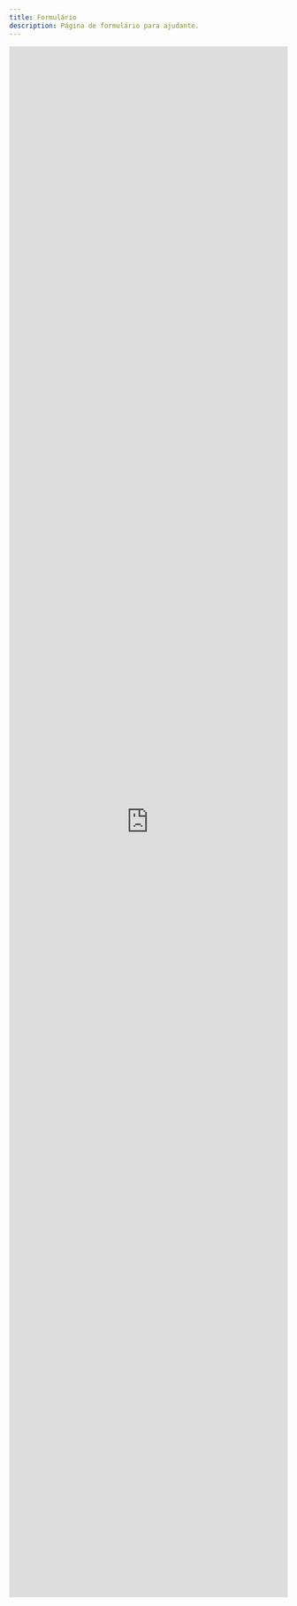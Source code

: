 ```yaml
---
title: Formulário
description: Página de formulário para ajudante.
---
```


<div class="form">
<iframe src="https://docs.google.com/forms/d/e/1FAIpQLSf5ywwjFy8IAnpzV5VfosipLG-8yLdkAP-Dr1-G8xSegr1Y7w/viewform?embedded=true" width="100%" height="2800" frameborder="0" marginheight="0" marginwidth="0">Carregando…</iframe>
</div>